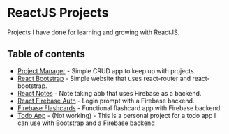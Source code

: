 # ReactJS Projects

Projects I have done for learning and growing with ReactJS.

## Table of contents
- [Project Manager](https://github.com/bobbypinard/React-Projects/tree/master/projectmanager) - Simple CRUD app to keep up with projects.
- [React Bootstrap](https://github.com/bobbypinard/React-Projects/tree/master/react-bootstrap) - Simple website that uses react-router and react-bootstrap.
- [React Notes](https://github.com/bobbypinard/React-Projects/tree/master/reactnotes) - Note taking abb that uses Firebase as a backend.
- [React Firebase Auth](https://github.com/bobbypinard/React-Projects/tree/master/react-firebase-auth) - Login prompt with a Firebase backend.
- [Firebase Flashcards](https://github.com/bobbypinard/React-Projects/tree/master/firebase-flashcard) - Functional flashcard app with Firebase backend.
- [Todo App](https://github.com/bobbypinard/React-Projects/tree/master/todo-app) - (Not working) - This is a personal project for a todo app I can use with Bootstrap and a Firebase backend
